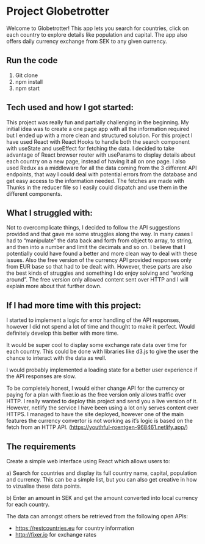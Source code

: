 # Project Globetrotter

Welcome to Globetrotter! This app lets you search for countries, click on each country to explore details like population and capital. The app also offers daily currency exchange from SEK to any given currency. 

## Run the code
1) Git clone
2) npm install 
3) npm start 

## Tech used and how I got started:
This project was really fun and partially challenging in the beginning. My initial idea was to create a one page app with all the information required but I ended up with a more clean and structured solution. For this project I have used React with React Hooks to handle both the search component with useState and useEffect for fetching the data. I decided to take advantage of React browser router with useParams to display details about each country on a new page, instead of having it all on one page. I also used Redux as a middleware for all the data coming from the 3 different API endpoints, that way I could deal with potential errors from the database and get easy access to the information needed. The fetches are made with Thunks in the reducer file so I easily could dispatch and use them in the different components. 

## What I struggled with:

Not to overcomplicate things, I decided to follow the API suggestions provided and that gave me some struggles along the way. In many cases I had to “manipulate” the data back and forth from object to array, to string, and then into a number and limit the decimals and so on. I believe that I potentially could have found a better and more clean way to deal with these issues. Also the free version of the currency API provided responses only from EUR base so that had to be dealt with. However, these parts are also the best kinds of struggles and something I do enjoy solving and “working around”. The free version only allowed content sent over HTTP and I will explain more about that further down. 


## If I had more time with this project:
I started to implement a logic for error handling of the API responses, however I did not spend a lot of time and thought to make it perfect. Would definitely develop this better with more time. 

It would be super cool to display some exchange rate data over time for each country. This could be done with libraries like d3.js to give the user the chance to interact with the data as well. 

I would probably implemented a loading state for a better user experience if the API responses are slow. 

To be completely honest, I would either change API for the currency or paying for a plan with fixer.io as the free version only allows traffic over HTTP. I really wanted to deploy this project and send you a live version of it. However, netlify the service I have been using a lot only serves content over HTTPS. I managed to have the site deployed, however one of the main features the currency convertor is not working as it’s logic is based on the fetch from an HTTP API. (https://youthful-roentgen-968461.netlify.app/)

## The requirements
Create a simple web interface using React which allows users to: 

a) Search for countries and display its full country name, capital, population and currency. This can be a simple list, but you can also get creative in how to vizualise these data points. 

b) Enter an amount in SEK and get the amount converted into local currency for each country. 

The data can amongst others be retrieved from the following open APIs:
- https://restcountries.eu for country information 
- http://fixer.io for exchange rates
